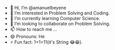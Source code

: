- 👋 Hi, I’m @amanuelbeyene
- 👀 I’m interested in Problem Solving and Coding.
- 🌱 I’m currently learning Computer Science.
- 💞️ I’m looking to collaborate on Problem Solving.
- 📫 How to reach me ...
- 😄 Pronouns: He
- ⚡ Fun fact: 1+1=11(it's String 😂😁).

<!---
amanuelbeyene/amanuelbeyene is a ✨ special ✨ repository because its `README.md` (this file) appears on your GitHub profile.
You can click the Preview link to take a look at your changes.
--->
